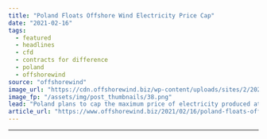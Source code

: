 ```yaml
---
title: "Poland Floats Offshore Wind Electricity Price Cap"
date: "2021-02-16"
tags: 
  - featured
  - headlines
  - cfd
  - contracts for difference
  - poland
  - offshorewind
source: "offshorewind"
image_url: "https://cdn.offshorewind.biz/wp-content/uploads/sites/2/2021/02/16151003/Poland-Floats-Offshore-Wind-Electricity-Price-Cap.png"
image_fp: "/assets/img/post_thumbnails/38.png"
lead: "Poland plans to cap the maximum price of electricity produced at offshore wind farms"
article_url: "https://www.offshorewind.biz/2021/02/16/poland-floats-offshore-wind-electricity-price-cap/"
---
```


---
